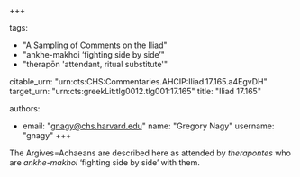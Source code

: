 +++

tags:
- "A Sampling of Comments on the Iliad"
- "ankhe-makhoi ‘fighting side by side’"
- "therapōn &#39;attendant, ritual substitute&#39;"

citable_urn: "urn:cts:CHS:Commentaries.AHCIP:Iliad.17.165.a4EgvDH"
target_urn: "urn:cts:greekLit:tlg0012.tlg001:17.165"
title: "Iliad 17.165"

authors:
- email: "gnagy@chs.harvard.edu"
  name: "Gregory Nagy"
  username: "gnagy"
+++

<p>The Argives=Achaeans are described here as attended by <em>therapontes</em> who are <em>ankhe-makhoi</em> ‘fighting side by side’ with them.  </p>